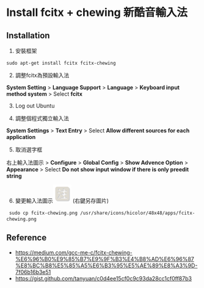 # Install fcitx + chewing 新酷音輸入法
## Installation
1. 安裝框架
```
sudo apt-get install fcitx fcitx-chewing
```

2. 調整fcitx為預設輸入法

**System Setting** > **Language Support** > **Language** > **Keyboard input method system** > Select **fcitx**

3. Log out Ubuntu

4. 調整個程式獨立輸入法

**System Settings** > **Text Entry** > Select **Allow different sources for each application**

5. 取消選字框

右上輸入法圖示 > **Configure** > **Global Config** > **Show Advence Option** > **Appearance** > Select **Do not show input window if there is only preedit string**

6. 變更輸入法圖示![](https://raw.githubusercontent.com/zhl017/omiyage/main/%E6%96%B0%E9%85%B7%E9%9F%B3/fcitx-chewing.png) (右鍵另存圖片)
```
 sudo cp fcitx-chewing.png /usr/share/icons/hicolor/48x48/apps/fcitx-chewing.png
```

## Reference
* https://medium.com/gcc-me-c/fcitx-chewing-%E6%96%B0%E9%85%B7%E9%9F%B3%E4%B8%AD%E6%96%87%E8%BC%B8%E5%85%A5%E6%B3%95%E5%AE%89%E8%A3%9D-7f06b16b3e51
* https://gist.github.com/tanyuan/c0d4ee15cf0c9c93da28cc1cf0ff87b3
